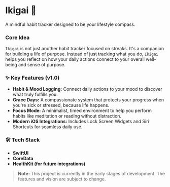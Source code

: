 # Ikigai 🧭

A mindful habit tracker designed to be your lifestyle compass.

### Core Idea

`Ikigai` is not just another habit tracker focused on streaks. It's a companion for building a life of purpose. Instead of just tracking what you do, `Ikigai` helps you reflect on how your daily actions connect to your overall well-being and sense of purpose.

### ✨ Key Features (v1.0)

* **Habit & Mood Logging:** Connect daily actions to your mood to discover what truly fulfills you.
* **Grace Days:** A compassionate system that protects your progress when you're sick or stressed, because life happens.
* **Focus Mode:** A minimalist, timed environment to help you perform habits like meditation or reading without distraction.
* **Modern iOS Integrations:** Includes Lock Screen Widgets and Siri Shortcuts for seamless daily use.

### 🛠 Tech Stack

* **SwiftUI**
* **CoreData**
* **HealthKit (for future integrations)**

> **Note:** This project is currently in the early stages of development. The features and vision are subject to change.
